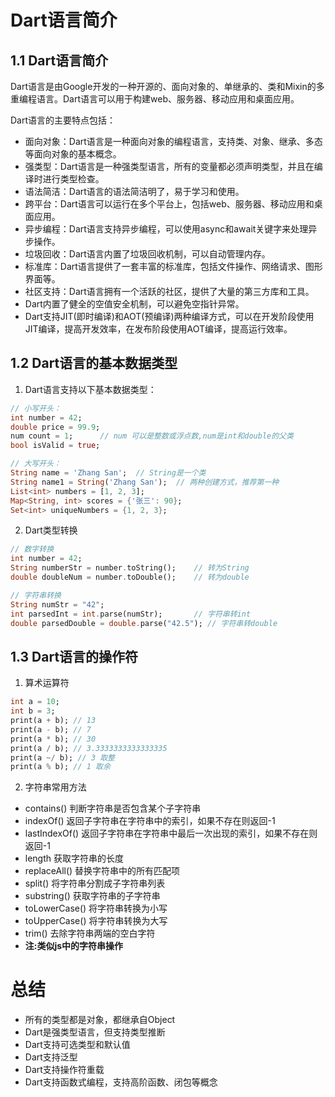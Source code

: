 # Dart语言简介
## 1.1 Dart语言简介
Dart语言是由Google开发的一种开源的、面向对象的、单继承的、类和Mixin的多重编程语言。Dart语言可以用于构建web、服务器、移动应用和桌面应用。

Dart语言的主要特点包括：
- 面向对象：Dart语言是一种面向对象的编程语言，支持类、对象、继承、多态等面向对象的基本概念。
- 强类型：Dart语言是一种强类型语言，所有的变量都必须声明类型，并且在编译时进行类型检查。
- 语法简洁：Dart语言的语法简洁明了，易于学习和使用。
- 跨平台：Dart语言可以运行在多个平台上，包括web、服务器、移动应用和桌面应用。
- 异步编程：Dart语言支持异步编程，可以使用async和await关键字来处理异步操作。
- 垃圾回收：Dart语言内置了垃圾回收机制，可以自动管理内存。
- 标准库：Dart语言提供了一套丰富的标准库，包括文件操作、网络请求、图形界面等。
- 社区支持：Dart语言拥有一个活跃的社区，提供了大量的第三方库和工具。
- Dart内置了健全的空值安全机制，可以避免空指针异常。
- Dart支持JIT(即时编译)和AOT(预编译)两种编译方式，可以在开发阶段使用JIT编译，提高开发效率，在发布阶段使用AOT编译，提高运行效率。

## 1.2 Dart语言的基本数据类型
1. Dart语言支持以下基本数据类型：
```dart
// 小写开头：
int number = 42;
double price = 99.9;
num count = 1;      // num 可以是整数或浮点数,num是int和double的父类
bool isValid = true;

// 大写开头：
String name = 'Zhang San';  // String是一个类
String name1 = String('Zhang San');  // 两种创建方式，推荐第一种
List<int> numbers = [1, 2, 3];
Map<String, int> scores = {'张三': 90};
Set<int> uniqueNumbers = {1, 2, 3};
```
2. Dart类型转换
```dart
// 数字转换
int number = 42;
String numberStr = number.toString();    // 转为String
double doubleNum = number.toDouble();    // 转为double

// 字符串转换
String numStr = "42";
int parsedInt = int.parse(numStr);       // 字符串转int
double parsedDouble = double.parse("42.5"); // 字符串转double
```

## 1.3 Dart语言的操作符
1. 算术运算符
```dart
int a = 10;
int b = 3;
print(a + b); // 13
print(a - b); // 7
print(a * b); // 30
print(a / b); // 3.3333333333333335
print(a ~/ b); // 3 取整
print(a % b); // 1 取余
```
2. 字符串常用方法
- contains() 判断字符串是否包含某个子字符串
- indexOf() 返回子字符串在字符串中的索引，如果不存在则返回-1
- lastIndexOf() 返回子字符串在字符串中最后一次出现的索引，如果不存在则返回-1
- length 获取字符串的长度
- replaceAll() 替换字符串中的所有匹配项
- split() 将字符串分割成子字符串列表
- substring() 获取字符串的子字符串
- toLowerCase() 将字符串转换为小写
- toUpperCase() 将字符串转换为大写
- trim() 去除字符串两端的空白字符
- **注:类似js中的字符串操作**

# 总结
- 所有的类型都是对象，都继承自Object
- Dart是强类型语言，但支持类型推断
- Dart支持可选类型和默认值
- Dart支持泛型
- Dart支持操作符重载
- Dart支持函数式编程，支持高阶函数、闭包等概念